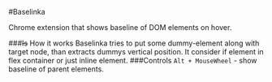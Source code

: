 #Baselinka

Chrome extension that shows baseline of DOM elements on hover.

###~~Is~~ How it works 
Baselinka tries to put some dummy-element along with target node, than extracts dummys vertical position. It consider if element in flex container or just inline element. 
###Controls
`Alt + MouseWheel` - show baseline of parent elements.

